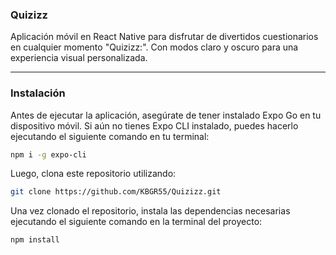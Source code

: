 ### Quizizz
Aplicación móvil en React Native para disfrutar de divertidos cuestionarios en cualquier momento "Quizizz:". Con modos claro y oscuro para una experiencia visual personalizada.

---

### Instalación
Antes de ejecutar la aplicación, asegúrate de tener instalado Expo Go en tu dispositivo móvil. Si aún no tienes Expo CLI instalado, puedes hacerlo ejecutando el siguiente comando en tu terminal:

```bash
npm i -g expo-cli
```

Luego, clona este repositorio utilizando:

```bash
git clone https://github.com/KBGR55/Quizizz.git
```

Una vez clonado el repositorio, instala las dependencias necesarias ejecutando el siguiente comando en la terminal del proyecto:

```bash
npm install
```
